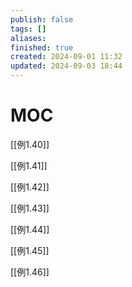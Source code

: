 ```yaml
---
publish: false
tags: []
aliases: 
finished: true
created: 2024-09-01 11:32
updated: 2024-09-03 18:44
---
```

# MOC

[[例1.40]]

[[例1.41]]

[[例1.42]]

[[例1.43]]

[[例1.44]]

[[例1.45]]

[[例1.46]]
